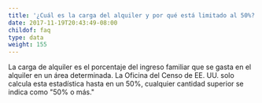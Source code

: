 ```yaml
---
title: '¿Cuál es la carga del alquiler y por qué está limitado al 50%?'
date: 2017-11-19T20:43:49-08:00
childof: faq
type: data
weight: 155
---
```

La carga de alquiler es el porcentaje del ingreso familiar que se gasta en el alquiler en un área determinada. La Oficina del Censo de EE. UU. solo calcula esta estadística hasta en un 50%, cualquier cantidad superior se indica como "50% o más."